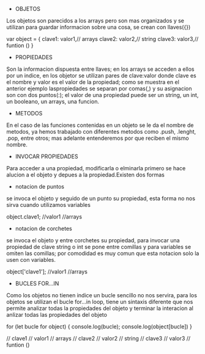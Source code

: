 

* OBJETOS

Los objetos son parecidos a los arrays pero son mas organizados y se utilizan para guardar informacion sobre una cosa,  se crean con llaves({})  

var object = {
	clave1: valor1,// arrays
	clave2: valor2,// string
	clave3: valor3,// funtion ()
}

* PROPIEDADES 

Son la informacion dispuesta entre llaves; en los arrays se acceden a ellos por un indice, en los objetor  se utilizan pares de clave:valor donde clave es el nombre y valor es el valor de la propiedad; como se muestra en el anterior ejemplo laspropiedades se separan por comas(,) y su asignacion son con dos puntos(:); el valor de una propiedad puede ser un string, un int, un booleano, un arrays, una funcion.

* METODOS 

En el caso de las funciones contenidas en un objeto se le da el nombre de metodos, ya hemos trabajado con diferentes metodos como .push, .lenght, .pop, entre otros; mas adelante entenderemos por que reciben el mismo nombre.

* INVOCAR PROPIEDADES

Para acceder a una propiedad, modificarla o elminarla primero se hace alucion a el objeto y depues a la propiedad.Existen dos formas
 
 - notacion de puntos 

 se invoca el objeto y seguido de un punto su propiedad, esta forma no nos sirva cuando utilizamos variables

 object.clave1; //valor1 //arrays

- notacion de corchetes

se invoca el objeto y entre corchetes su propiedad, para invocar una propiedad de clave string o int se pone entre comillas y para variables se omiten las comillas; por comodidad es muy comun que esta notacion solo la usen con variables.

object['clave1']; //valor1 //arrays

* BUCLES FOR...IN

Como los objetos no tienen indice un bucle sencillo no nos servira, para los objetos se utilizan el bucle for...in loop, tiene un sintaxis diferente que nos permite analizar todas la propiedades del objeto y terminar la interacion al anlizar todas las propiedades del objeto

for (let bucle for object) {
	console.log(bucle);
    console.log(object[bucle])
}

// clave1
// valor1 // arrays
// clave2
// valor2 // string
// clave3
// valor3 // funtion ()

